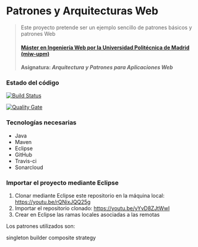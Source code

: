 # Patrones y Arquitecturas Web
> Este proyecto pretende ser un ejemplo sencillo de patrones básicos y patrones Web 
> #### [Máster en Ingeniería Web por la Universidad Politécnica de Madrid (miw-upm)](http://miw.etsisi.upm.es)
> #### Asignatura: *Arquitectura y Patrones para Aplicaciones Web*

### Estado del código

[![Build Status](https://travis-ci.org/miw-upm/APAW-pd.svg?branch=develop)](https://travis-ci.org/miw-upm/APAW-pd)

[![Quality Gate](https://sonarcloud.io/api/badges/gate?key=es.upm.miw:APAW-pd)](https://sonarcloud.io/dashboard/index/es.upm.miw:APAW-pd)

### Tecnologías necesarias
* Java
* Maven
* Eclipse
* GitHub
* Travis-ci
* Sonarcloud

### Importar el proyecto mediante Eclipse
1. Clonar mediante Eclipse este repositorio en la máquina local: https://youtu.be/rQNixJQQ25g
1. Importar el repositorio clonado: https://youtu.be/yYvD8ZJtWwI
1. Crear en Eclipse las ramas locales asociadas a las remotas

Los patrones utilizados son:

singleton
builder
composite
strategy
